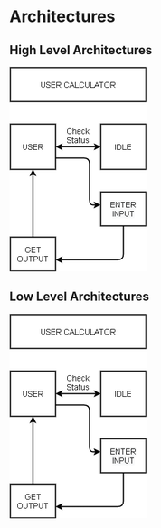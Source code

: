 # Architectures
## High Level Architectures
![](https://github.com/sanjaynetagal/tusk/blob/main/High%20Level.png)
## Low Level Architectures
![](https://github.com/sanjaynetagal/tusk/blob/main/High%20Level.png)